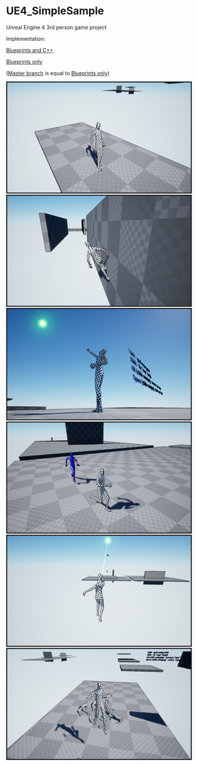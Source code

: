 # UE4_SimpleSample
Unreal Engine 4 3rd person game project

Implementation:

[Blueprints and C++](https://github.com/IDDruzhin/UE4_SimpleSample/tree/BP_%26_C++)

[Blueprints only](https://github.com/IDDruzhin/UE4_SimpleSample/tree/BP_only)

([Master branch](https://github.com/IDDruzhin/UE4_SimpleSample/tree/master) is equal to [Blueprints only](https://github.com/IDDruzhin/UE4_SimpleSample/tree/BP_only))

![alt text](https://github.com/IDDruzhin/UE4_SimpleSample/blob/master/Screenshots/ScreenShot00001.png)
![alt text](https://github.com/IDDruzhin/UE4_SimpleSample/blob/master/Screenshots/ScreenShot00002.png)
![alt text](https://github.com/IDDruzhin/UE4_SimpleSample/blob/master/Screenshots/ScreenShot00003.png)
![alt text](https://github.com/IDDruzhin/UE4_SimpleSample/blob/master/Screenshots/ScreenShot00004.png)
![alt text](https://github.com/IDDruzhin/UE4_SimpleSample/blob/master/Screenshots/ScreenShot00005.png)
![alt text](https://github.com/IDDruzhin/UE4_SimpleSample/blob/master/Screenshots/ScreenShot00006.png)
